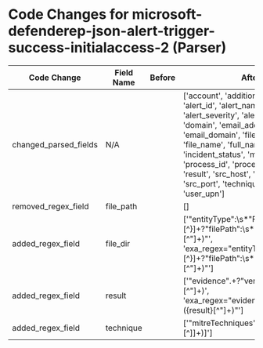 # Code Changes for microsoft-defenderep-json-alert-trigger-success-initialaccess-2 (Parser)

| Code Change | Field Name | Before | After |
|-------------|------------|--------|-------|
| changed_parsed_fields | N/A |  | ['account', 'additional_info', 'alert_id', 'alert_name', 'alert_severity', 'alert_type', 'domain', 'email_address', 'email_domain', 'file_dir', 'file_ext', 'file_name', 'full_name', 'incident_status', 'malware_family', 'process_id', 'process_name', 'result', 'src_host', 'src_ip', 'src_port', 'technique', 'time', 'user', 'user_upn'] |
| removed_regex_field | file_path |  | [] |
| added_regex_field | file_dir |  | ['"entityType":\s*"File"[^\}]+?"filePath":\s*"({file_dir}[^"]+)"', 'exa_regex="entityType":\s*"File"[^\}]+?"filePath":\s*"({file_dir}[^"]+)"'] |
| added_regex_field | result |  | ['"evidence".+?"verdict":"({result}[^"]+)', 'exa_regex="evidence".+?"verdict":"({result}[^"]+)"'] |
| added_regex_field | technique |  | ['"mitreTechniques":\[({technique}[^\]]+)\]'] |